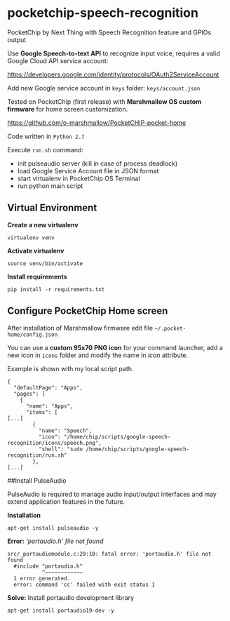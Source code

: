 # pocketchip-speech-recognition
PocketChip by Next Thing with Speech Recognition feature and GPIOs output

Use **Google Speech-to-text API** to recognize input voice, requires a valid Google Cloud API service account:

https://developers.google.com/identity/protocols/OAuth2ServiceAccount

Add new Google service account in `keys` folder:
`keys/account.json`

Tested on PocketChip (first release) with **Marshmallow OS custom firmware** for home screen customization. 

https://github.com/o-marshmallow/PocketCHIP-pocket-home

Code written in `Python 2.7`

Execute `run.sh` command:
 
 * init pulseaudio server (kill in case of process deadlock)
 * load Google Service Account file in JSON format
 * start virtualenv in PocketChip OS Terminal
 * run python main script


## Virtual Environment

**Create a new virtualenv**
```
virtualenv venv
```


**Activate virtualenv**
```
source venv/bin/activate
```

**Install requirements**
```
pip install -r requirements.txt
```

## Configure PocketChip Home screen

After installation of Marshmallow firmware edit file `~/.pocket-home/config.json`

You can use a **custom 95x70 PNG icon** for your command launcher, add a new icon in `icons` folder and modify the name in _icon_ attribute.

Example is shown with my local script path.

```
{
  "defaultPage": "Apps",
  "pages": [
    {
      "name": "Apps",
      "items": [
[...]
        {
          "name": "Speech",
          "icon": "/home/chip/scripts/google-speech-recognition/icons/speech.png",
          "shell": "sudo /home/chip/scripts/google-speech-recognition/run.sh"
        },
[...]
```

##Install PulseAudio

PulseAudio is required to manage audio input/output interfaces and may extend application features in the future. 

**Installation**

```
apt-get install pulseaudio -y
```

**Error:** _'portaudio.h' file not found_
```
src/_portaudiomodule.c:29:10: fatal error: 'portaudio.h' file not found
  #include "portaudio.h"
           ^~~~~~~~~~~~~
  1 error generated.
  error: command 'cc' failed with exit status 1
```

**Solve:** Install portaudio development library
```
apt-get install portaudio19-dev -y
```

